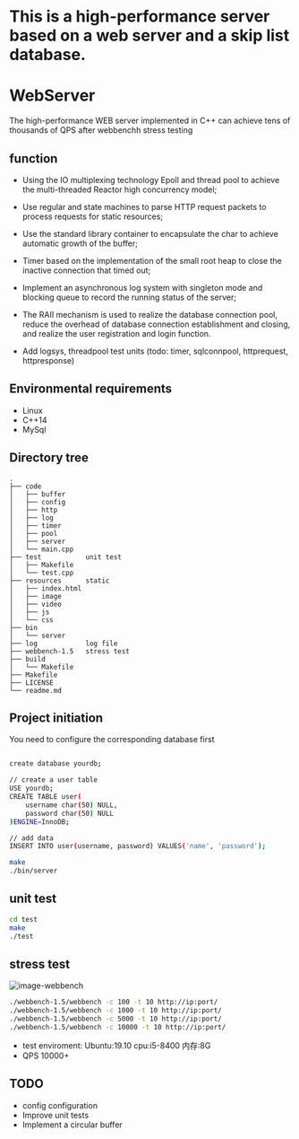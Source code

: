 # This is a high-performance server based on a web server and a skip list database.

# WebServer
The high-performance WEB server implemented in C++ can achieve tens of thousands of QPS after webbenchh stress testing

## function
* Using the IO multiplexing technology Epoll and thread pool to achieve the multi-threaded Reactor high concurrency model;
* Use regular and state machines to parse HTTP request packets to process requests for static resources;
* Use the standard library container to encapsulate the char to achieve automatic growth of the buffer;
* Timer based on the implementation of the small root heap to close the inactive connection that timed out;
* Implement an asynchronous log system with singleton mode and blocking queue to record the running status of the server;
* The RAII mechanism is used to realize the database connection pool, reduce the overhead of database connection establishment and closing, and realize the user registration and login function.

* Add logsys, threadpool test units (todo: timer, sqlconnpool, httprequest, httpresponse)

## Environmental requirements
* Linux
* C++14
* MySql

## Directory tree
```
.
├── code           
│   ├── buffer
│   ├── config
│   ├── http
│   ├── log
│   ├── timer
│   ├── pool
│   ├── server
│   └── main.cpp
├── test           unit test
│   ├── Makefile
│   └── test.cpp
├── resources      static
│   ├── index.html
│   ├── image
│   ├── video
│   ├── js
│   └── css
├── bin            
│   └── server
├── log            log file
├── webbench-1.5   stress test
├── build          
│   └── Makefile
├── Makefile
├── LICENSE
└── readme.md
```


## Project initiation
You need to configure the corresponding database first
```bash

create database yourdb;

// create a user table
USE yourdb;
CREATE TABLE user(
    username char(50) NULL,
    password char(50) NULL
)ENGINE=InnoDB;

// add data
INSERT INTO user(username, password) VALUES('name', 'password');
```

```bash
make
./bin/server
```

## unit test
```bash
cd test
make
./test
```

## stress test
![image-webbench](https://github.com/markparticle/WebServer/blob/master/readme.assest/%E5%8E%8B%E5%8A%9B%E6%B5%8B%E8%AF%95.png)
```bash
./webbench-1.5/webbench -c 100 -t 10 http://ip:port/
./webbench-1.5/webbench -c 1000 -t 10 http://ip:port/
./webbench-1.5/webbench -c 5000 -t 10 http://ip:port/
./webbench-1.5/webbench -c 10000 -t 10 http://ip:port/
```
* test enviroment: Ubuntu:19.10 cpu:i5-8400 内存:8G 
* QPS 10000+

## TODO
* config configuration
* Improve unit tests
* Implement a circular buffer
